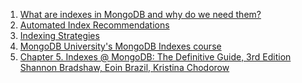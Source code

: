 1. [What are indexes in MongoDB and why do we need them?](https://studio3t.com/knowledge-base/articles/mongodb-index-strategy)
1. [Automated Index Recommendations](https://www.mongodb.com/blog/post/performance-best-practices-indexing#:~:text=Automated%20Index%20Recommendations,without%20incurring%20any%20application%20downtime)
1. [Indexing Strategies](https://www.mongodb.com/docs/manual/applications/indexes/#:~:text=Indexing%20Strategies%20%2D%20MongoDB%20Manual)
1. [MongoDB University's MongoDB Indexes course](https://learn.mongodb.com/courses/mongodb-indexes)
1. [Chapter 5. Indexes @ MongoDB: The Definitive Guide, 3rd Edition Shannon Bradshaw, Eoin Brazil, Kristina Chodorow]()